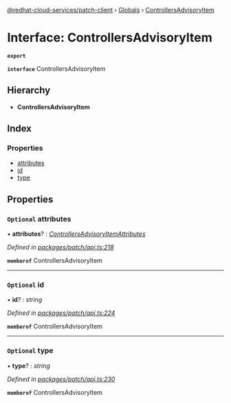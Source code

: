 [@redhat-cloud-services/patch-client](../README.md) › [Globals](../globals.md) › [ControllersAdvisoryItem](controllersadvisoryitem.md)

# Interface: ControllersAdvisoryItem

**`export`** 

**`interface`** ControllersAdvisoryItem

## Hierarchy

* **ControllersAdvisoryItem**

## Index

### Properties

* [attributes](controllersadvisoryitem.md#optional-attributes)
* [id](controllersadvisoryitem.md#optional-id)
* [type](controllersadvisoryitem.md#optional-type)

## Properties

### `Optional` attributes

• **attributes**? : *[ControllersAdvisoryItemAttributes](controllersadvisoryitemattributes.md)*

*Defined in [packages/patch/api.ts:218](https://github.com/RedHatInsights/javascript-clients/blob/e5f39d2/packages/patch/api.ts#L218)*

**`memberof`** ControllersAdvisoryItem

___

### `Optional` id

• **id**? : *string*

*Defined in [packages/patch/api.ts:224](https://github.com/RedHatInsights/javascript-clients/blob/e5f39d2/packages/patch/api.ts#L224)*

**`memberof`** ControllersAdvisoryItem

___

### `Optional` type

• **type**? : *string*

*Defined in [packages/patch/api.ts:230](https://github.com/RedHatInsights/javascript-clients/blob/e5f39d2/packages/patch/api.ts#L230)*

**`memberof`** ControllersAdvisoryItem
